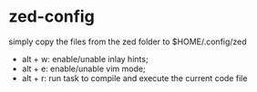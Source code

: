 # zed-config

simply copy the files from the zed folder to $HOME/.config/zed

- alt + w: enable/unable inlay hints;
- alt + e: enable/unable vim mode;
- alt + r: run task to compile and execute the current code file
